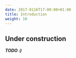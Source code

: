 ```yaml
---
date: 2017-0116T17:00:00+01:00
title: Introduction
weight: 10
---
```


## Under construction

***TODO :)***
